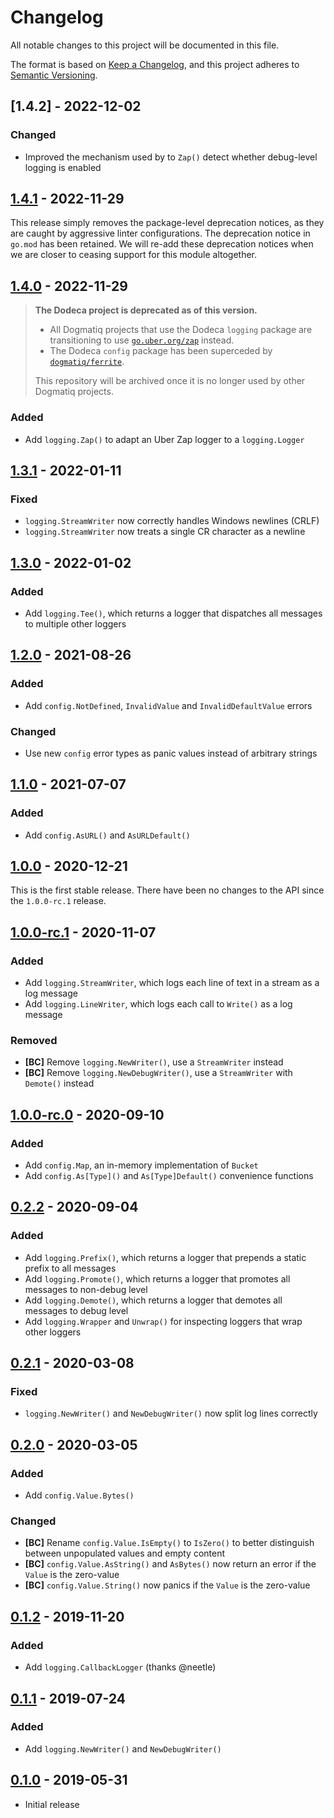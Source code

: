 # Changelog

All notable changes to this project will be documented in this file.

The format is based on [Keep a Changelog], and this project adheres to
[Semantic Versioning].

<!-- references -->

[keep a changelog]: https://keepachangelog.com/en/1.0.0/
[semantic versioning]: https://semver.org/spec/v2.0.0.html

## [1.4.2] - 2022-12-02

### Changed

- Improved the mechanism used by to `Zap()` detect whether debug-level logging is enabled

## [1.4.1] - 2022-11-29

This release simply removes the package-level deprecation notices, as they are
caught by aggressive linter configurations. The deprecation notice in `go.mod`
has been retained. We will re-add these deprecation notices when we are closer
to ceasing support for this module altogether.

## [1.4.0] - 2022-11-29

> **The Dodeca project is deprecated as of this version.**
>
> - All Dogmatiq projects that use the Dodeca `logging` package are transitioning
>   to use [`go.uber.org/zap`](https://github.com/uber-go/zap) instead.
> - The Dodeca `config` package has been superceded by
>   [`dogmatiq/ferrite`](https://github.com/dogmatiq/ferrite).
>
> This repository will be archived once it is no longer used by other Dogmatiq
> projects.

### Added

- Add `logging.Zap()` to adapt an Uber Zap logger to a `logging.Logger`

## [1.3.1] - 2022-01-11

### Fixed

- `logging.StreamWriter` now correctly handles Windows newlines (CRLF)
- `logging.StreamWriter` now treats a single CR character as a newline

## [1.3.0] - 2022-01-02

### Added

- Add `logging.Tee()`, which returns a logger that dispatches all messages to multiple other loggers

## [1.2.0] - 2021-08-26

### Added

- Add `config.NotDefined`, `InvalidValue` and `InvalidDefaultValue` errors

### Changed

- Use new `config` error types as panic values instead of arbitrary strings

## [1.1.0] - 2021-07-07

### Added

- Add `config.AsURL()` and `AsURLDefault()`

## [1.0.0] - 2020-12-21

This is the first stable release. There have been no changes to the API since
the `1.0.0-rc.1` release.

## [1.0.0-rc.1] - 2020-11-07

### Added

- Add `logging.StreamWriter`, which logs each line of text in a stream as a log message
- Add `logging.LineWriter`, which logs each call to `Write()` as a log message

### Removed

- **[BC]** Remove `logging.NewWriter()`, use a `StreamWriter` instead
- **[BC]** Remove `logging.NewDebugWriter()`, use a `StreamWriter` with `Demote()` instead

## [1.0.0-rc.0] - 2020-09-10

### Added

- Add `config.Map`, an in-memory implementation of `Bucket`
- Add `config.As[Type]()` and `As[Type]Default()` convenience functions

## [0.2.2] - 2020-09-04

### Added

- Add `logging.Prefix()`, which returns a logger that prepends a static prefix to all messages
- Add `logging.Promote()`, which returns a logger that promotes all messages to non-debug level
- Add `logging.Demote()`, which returns a logger that demotes all messages to debug level
- Add `logging.Wrapper` and `Unwrap()` for inspecting loggers that wrap other loggers

## [0.2.1] - 2020-03-08

### Fixed

- `logging.NewWriter()` and `NewDebugWriter()` now split log lines correctly

## [0.2.0] - 2020-03-05

### Added

- Add `config.Value.Bytes()`

### Changed

- **[BC]** Rename `config.Value.IsEmpty()` to `IsZero()` to better distinguish between unpopulated values and empty content
- **[BC]** `config.Value.AsString()` and `AsBytes()` now return an error if the `Value` is the zero-value
- **[BC]** `config.Value.String()` now panics if the `Value` is the zero-value

## [0.1.2] - 2019-11-20

### Added

- Add `logging.CallbackLogger` (thanks @neetle)

## [0.1.1] - 2019-07-24

### Added

- Add `logging.NewWriter()` and `NewDebugWriter()`

## [0.1.0] - 2019-05-31

- Initial release

<!-- references -->

[unreleased]: https://github.com/dogmatiq/dodeca
[0.1.0]: https://github.com/dogmatiq/dodeca/releases/tag/v0.1.0
[0.1.1]: https://github.com/dogmatiq/dodeca/releases/tag/v0.1.1
[0.1.2]: https://github.com/dogmatiq/dodeca/releases/tag/v0.1.2
[0.2.0]: https://github.com/dogmatiq/dodeca/releases/tag/v0.2.0
[0.2.1]: https://github.com/dogmatiq/dodeca/releases/tag/v0.2.1
[0.2.2]: https://github.com/dogmatiq/dodeca/releases/tag/v0.2.2
[1.0.0-rc.0]: https://github.com/dogmatiq/dodeca/releases/tag/v1.0.0-rc.0
[1.0.0-rc.1]: https://github.com/dogmatiq/dodeca/releases/tag/v1.0.0-rc.1
[1.0.0]: https://github.com/dogmatiq/dodeca/releases/tag/v1.0.0
[1.1.0]: https://github.com/dogmatiq/dodeca/releases/tag/v1.1.0
[1.2.0]: https://github.com/dogmatiq/dodeca/releases/tag/v1.2.0
[1.3.0]: https://github.com/dogmatiq/dodeca/releases/tag/v1.3.0
[1.3.1]: https://github.com/dogmatiq/dodeca/releases/tag/v1.3.1
[1.4.0]: https://github.com/dogmatiq/dodeca/releases/tag/v1.4.0
[1.4.1]: https://github.com/dogmatiq/dodeca/releases/tag/v1.4.1

<!-- version template
## [0.0.1] - YYYY-MM-DD

### Added
### Changed
### Deprecated
### Removed
### Fixed
### Security
-->
